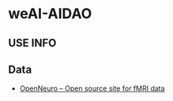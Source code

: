 # weAI-AIDAO
## USE INFO 
## Data

- [OpenNeuro – Open source site for fMRI data](https://openneuro.org)
